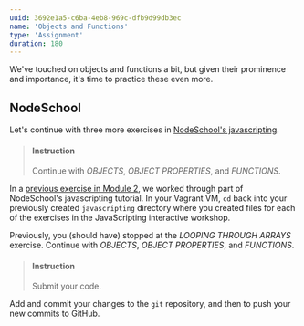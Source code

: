```yaml
---
uuid: 3692e1a5-c6ba-4eb8-969c-dfb9d99db3ec
name: 'Objects and Functions'
type: 'Assignment'
duration: 180
---
```


We've touched on objects and functions a bit, but given their prominence and importance, it's time to practice these even more.

## NodeSchool

Let's continue with three more exercises in [NodeSchool's javascripting](https://github.com/sethvincent/javascripting). 

> #### Instruction
> Continue with _OBJECTS_, _OBJECT PROPERTIES_, and _FUNCTIONS_.

In a [previous exercise in Module 2](/108d698f-0761-4cdb-9d74-243d72d2025a), we worked through part of NodeSchool's javascripting tutorial. In your Vagrant VM, `cd` back into your previously created `javascripting` directory where you created files for each of the exercises in the JavaScripting interactive workshop.

Previously, you (should have) stopped at the _LOOPING THROUGH ARRAYS_ exercise. Continue with _OBJECTS_, _OBJECT PROPERTIES_, and _FUNCTIONS_.

> #### Instruction
> Submit your code.

Add and commit your changes to the `git` repository, and then to push your new commits to GitHub.
